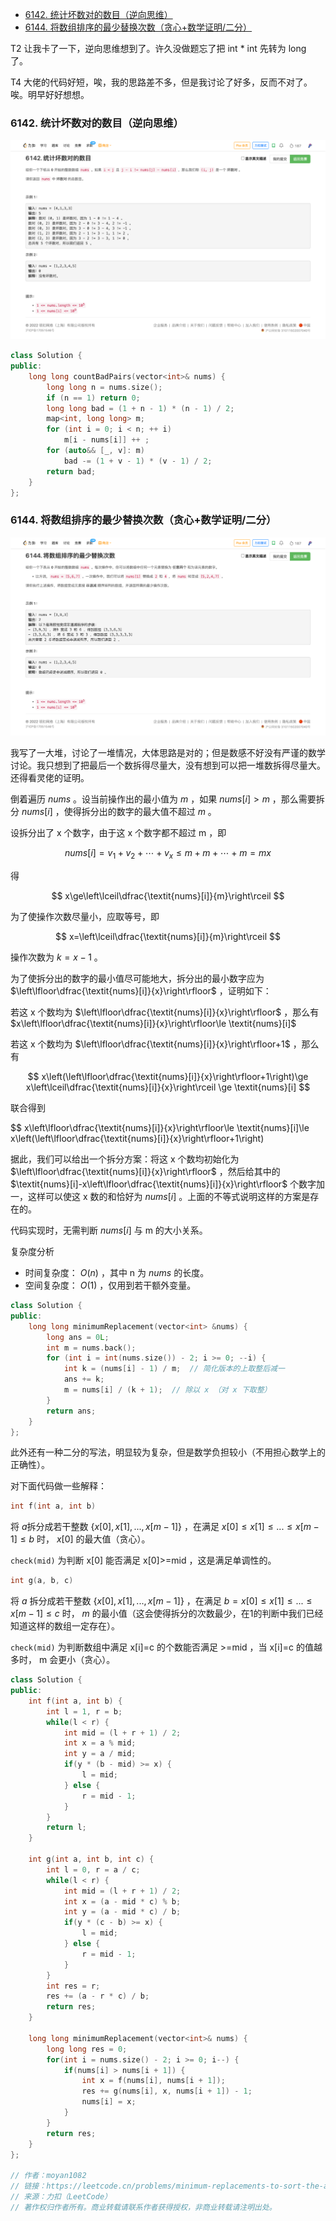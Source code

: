 
<!-- @import "[TOC]" {cmd="toc" depthFrom=1 depthTo=6 orderedList=false} -->

<!-- code_chunk_output -->

- [6142. 统计坏数对的数目（逆向思维）](#6142-统计坏数对的数目逆向思维)
- [6144. 将数组排序的最少替换次数（贪心+数学证明/二分）](#6144-将数组排序的最少替换次数贪心数学证明二分)

<!-- /code_chunk_output -->

T2 让我卡了一下，逆向思维想到了。许久没做题忘了把 int * int 先转为 long 了。

T4 大佬的代码好短，唉，我的思路差不多，但是我讨论了好多，反而不对了。唉。明早好好想想。

### 6142. 统计坏数对的数目（逆向思维）

![](./images/leetcode.cn_contest_biweekly-contest-84_problems_count-number-of-bad-pairs_.png)

```cpp
class Solution {
public:
    long long countBadPairs(vector<int>& nums) {
        long long n = nums.size();
        if (n == 1) return 0;
        long long bad = (1 + n - 1) * (n - 1) / 2;
        map<int, long long> m;
        for (int i = 0; i < n; ++ i)
            m[i - nums[i]] ++ ;
        for (auto&& [_, v]: m)
            bad -= (1 + v - 1) * (v - 1) / 2;
        return bad;
    }
};
```

### 6144. 将数组排序的最少替换次数（贪心+数学证明/二分）

![](./images/leetcode.cn_contest_biweekly-contest-84_problems_minimum-replacements-to-sort-the-array_.png)

我写了一大堆，讨论了一堆情况，大体思路是对的；但是数感不好没有严谨的数学讨论。我只想到了把最后一个数拆得尽量大，没有想到可以把一堆数拆得尽量大。还得看灵佬的证明。

倒着遍历 $\textit{nums}$ 。设当前操作出的最小值为 $m$ ，如果 $\textit{nums}[i]>m$ ，那么需要拆分 $\textit{nums}[i]$ ，使得拆分出的数字的最大值不超过 $m$ 。

设拆分出了 x 个数字，由于这 x 个数字都不超过 m ，即

$$
\textit{nums}[i] = v_1+v_2+\cdots+v_x \le m+m+\cdots+m = mx
$$

得

$$
x\ge\left\lceil\dfrac{\textit{nums}[i]}{m}\right\rceil
$$

为了使操作次数尽量小，应取等号，即

$$
x=\left\lceil\dfrac{\textit{nums}[i]}{m}\right\rceil
$$

操作次数为 $k=x-1$ 。

为了使拆分出的数字的最小值尽可能地大，拆分出的最小数字应为 $\left\lfloor\dfrac{\textit{nums}[i]}{x}\right\rfloor$ ，证明如下：

若这 x 个数均为 $\left\lfloor\dfrac{\textit{nums}[i]}{x}\right\rfloor$ ，那么有 $x\left\lfloor\dfrac{\textit{nums}[i]}{x}\right\rfloor\le \textit{nums}[i]$

若这 x 个数均为 $\left\lfloor\dfrac{\textit{nums}[i]}{x}\right\rfloor+1$ ，那么有

$$
x\left(\left\lfloor\dfrac{\textit{nums}[i]}{x}\right\rfloor+1\right)\ge x\left\lceil\dfrac{\textit{nums}[i]}{x}\right\rceil \ge \textit{nums}[i]
$$

联合得到

$$
x\left\lfloor\dfrac{\textit{nums}[i]}{x}\right\rfloor\le \textit{nums}[i]\le x\left(\left\lfloor\dfrac{\textit{nums}[i]}{x}\right\rfloor+1\right)

据此，我们可以给出一个拆分方案：将这 x 个数均初始化为 $\left\lfloor\dfrac{\textit{nums}[i]}{x}\right\rfloor$ ，然后给其中的 $\textit{nums}[i]-x\left\lfloor\dfrac{\textit{nums}[i]}{x}\right\rfloor$ 个数字加一，这样可以使这 x 数的和恰好为 $\textit{nums}[i]$ 。上面的不等式说明这样的方案是存在的。

代码实现时，无需判断 $\textit{nums}[i]$ 与 m 的大小关系。

复杂度分析
- 时间复杂度： $O(n)$ ，其中 n 为 $\textit{nums}$ 的长度。
- 空间复杂度： $O(1)$ ，仅用到若干额外变量。

```cpp
class Solution {
public:
    long long minimumReplacement(vector<int> &nums) {
        long ans = 0L;
        int m = nums.back();
        for (int i = int(nums.size()) - 2; i >= 0; --i) {
            int k = (nums[i] - 1) / m;  // 简化版本的上取整后减一
            ans += k;
            m = nums[i] / (k + 1);  // 除以 x （对 x 下取整）
        }
        return ans;
    }
};
```

此外还有一种二分的写法，明显较为复杂，但是数学负担较小（不用担心数学上的正确性）。

对下面代码做一些解释：

```cpp
int f(int a, int b)
```

将 $a$拆分成若干整数 $\{x[0], x[1], ..., x[m-1]\}$ ，在满足 $x[0]\le x[1]\le ... \le x[m-1]\le b$ 时， $x[0]$ 的最大值（贪心）。

`check(mid)` 为判断 x[0] 能否满足 x[0]>=mid ，这是满足单调性的。

```cpp
int g(a, b, c)
```

将 $a$ 拆分成若干整数 $\{x[0], x[1], ..., x[m-1]\}$ ，在满足 $b=x[0]\le x[1]\le ... \le x[m-1]\le c$ 时， $m$ 的最小值（这会使得拆分的次数最少，在1的判断中我们已经知道这样的数组一定存在）。

`check(mid)` 为判断数组中满足 x[i]=c 的个数能否满足 >=mid ，当 x[i]=c 的值越多时， m 会更小（贪心）。

```cpp
class Solution {
public:
    int f(int a, int b) {
        int l = 1, r = b;
        while(l < r) {
            int mid = (l + r + 1) / 2;
            int x = a % mid;
            int y = a / mid;
            if(y * (b - mid) >= x) {
                l = mid;
            } else {
                r = mid - 1;
            }
        }
        return l;
    }

    int g(int a, int b, int c) {
        int l = 0, r = a / c;
        while(l < r) {
            int mid = (l + r + 1) / 2;
            int x = (a - mid * c) % b;
            int y = (a - mid * c) / b;
            if(y * (c - b) >= x) {
                l = mid;
            } else {
                r = mid - 1;
            }
        }
        int res = r;
        res += (a - r * c) / b;
        return res;
    }
    
    long long minimumReplacement(vector<int>& nums) {
        long long res = 0;
        for(int i = nums.size() - 2; i >= 0; i--) {
            if(nums[i] > nums[i + 1]) {
                int x = f(nums[i], nums[i + 1]);
                res += g(nums[i], x, nums[i + 1]) - 1;
                nums[i] = x;
            }
        }
        return res;
    }
};

// 作者：moyan1082
// 链接：https://leetcode.cn/problems/minimum-replacements-to-sort-the-array/solution/by-moyan1082-vhhp/
// 来源：力扣（LeetCode）
// 著作权归作者所有。商业转载请联系作者获得授权，非商业转载请注明出处。
```
